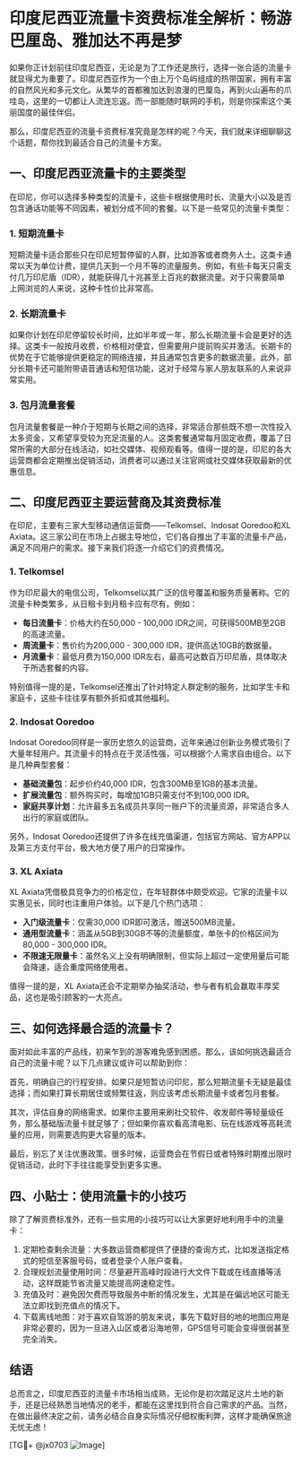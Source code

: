 # 印度尼西亚流量卡资费标准全解析：畅游巴厘岛、雅加达不再是梦

如果你正计划前往印度尼西亚，无论是为了工作还是旅行，选择一张合适的流量卡就显得尤为重要了。印度尼西亚作为一个由上万个岛屿组成的热带国家，拥有丰富的自然风光和多元文化。从繁华的首都雅加达到浪漫的巴厘岛，再到火山遍布的爪哇岛，这里的一切都让人流连忘返。而一部能随时联网的手机，则是你探索这个美丽国度的最佳伴侣。

那么，印度尼西亚的流量卡资费标准究竟是怎样的呢？今天，我们就来详细聊聊这个话题，帮你找到最适合自己的流量卡方案。

## 一、印度尼西亚流量卡的主要类型

在印尼，你可以选择多种类型的流量卡，这些卡根据使用时长、流量大小以及是否包含通话功能等不同因素，被划分成不同的套餐。以下是一些常见的流量卡类型：

### 1. 短期流量卡
短期流量卡适合那些只在印尼短暂停留的人群，比如游客或者商务人士。这类卡通常以天为单位计费，提供几天到一个月不等的流量服务。例如，有些卡每天只需支付几万印尼盾（IDR），就能获得几十兆甚至上百兆的数据流量。对于只需要简单上网浏览的人来说，这种卡性价比非常高。

### 2. 长期流量卡
如果你计划在印尼停留较长时间，比如半年或一年，那么长期流量卡会是更好的选择。这类卡一般按月收费，价格相对便宜，但需要用户提前购买并激活。长期卡的优势在于它能够提供更稳定的网络连接，并且通常包含更多的数据流量。此外，部分长期卡还可能附带语音通话和短信功能，这对于经常与家人朋友联系的人来说非常实用。

### 3. 包月流量套餐
包月流量套餐是一种介于短期与长期之间的选择，非常适合那些既不想一次性投入太多资金，又希望享受较为充足流量的人。这类套餐通常每月固定收费，覆盖了日常所需的大部分在线活动，如社交媒体、视频观看等。值得一提的是，印尼的各大运营商都会定期推出促销活动，消费者可以通过关注官网或社交媒体获取最新的优惠信息。

## 二、印度尼西亚主要运营商及其资费标准

在印尼，主要有三家大型移动通信运营商——Telkomsel、Indosat Ooredoo和XL Axiata。这三家公司在市场上占据主导地位，它们各自推出了丰富的流量卡产品，满足不同用户的需求。接下来我们将逐一介绍它们的资费情况。

### 1. Telkomsel
作为印尼最大的电信公司，Telkomsel以其广泛的信号覆盖和服务质量著称。它的流量卡种类繁多，从日租卡到月租卡应有尽有。例如：
- **每日流量卡**：价格大约在50,000 - 100,000 IDR之间，可获得500MB至2GB的高速流量。
- **周流量卡**：售价约为200,000 - 300,000 IDR，提供高达10GB的数据量。
- **月流量卡**：最低月费为150,000 IDR左右，最高可达数百万印尼盾，具体取决于所选套餐的内容。

特别值得一提的是，Telkomsel还推出了针对特定人群定制的服务，比如学生卡和家庭卡，这些卡往往享有额外折扣或其他福利。

### 2. Indosat Ooredoo
Indosat Ooredoo同样是一家历史悠久的运营商，近年来通过创新业务模式吸引了大量年轻用户。其流量卡的特点在于灵活性强，可以根据个人需求自由组合。以下是几种典型套餐：
- **基础流量包**：起步价约40,000 IDR，包含300MB至1GB的基本流量。
- **扩展流量包**：额外购买时，每增加1GB只需支付不到100,000 IDR。
- **家庭共享计划**：允许最多五名成员共享同一账户下的流量资源，非常适合多人出行的家庭或团队。

另外，Indosat Ooredoo还提供了许多在线充值渠道，包括官方网站、官方APP以及第三方支付平台，极大地方便了用户的日常操作。

### 3. XL Axiata
XL Axiata凭借极具竞争力的价格定位，在年轻群体中颇受欢迎。它家的流量卡以实惠见长，同时也注重用户体验。以下是几个热门选项：
- **入门级流量卡**：仅需30,000 IDR即可激活，赠送500MB流量。
- **通用型流量卡**：涵盖从5GB到30GB不等的流量额度，单张卡的价格区间为80,000 - 300,000 IDR。
- **不限速无限量卡**：虽然名义上没有明确限制，但实际上超过一定使用量后可能会降速，适合重度网络使用者。

值得一提的是，XL Axiata还会不定期举办抽奖活动，参与者有机会赢取丰厚奖品，这也是吸引顾客的一大亮点。

## 三、如何选择最合适的流量卡？

面对如此丰富的产品线，初来乍到的游客难免感到困惑。那么，该如何挑选最适合自己的流量卡呢？以下几点建议或许可以帮助到你：

首先，明确自己的行程安排。如果只是短暂访问印尼，那么短期流量卡无疑是最佳选择；而如果打算长期居住或频繁往返，则应该考虑长期流量卡或者包月套餐。

其次，评估自身的网络需求。如果你主要用来刷社交软件、收发邮件等轻量级任务，那么基础版流量卡就足够了；但如果你喜欢看高清电影、玩在线游戏等高耗流量的应用，则需要选购更大容量的版本。

最后，别忘了关注优惠政策。很多时候，运营商会在节假日或者特殊时期推出限时促销活动，此时下手往往能享受到更多实惠。

## 四、小贴士：使用流量卡的小技巧

除了了解资费标准外，还有一些实用的小技巧可以让大家更好地利用手中的流量卡：

1. 定期检查剩余流量：大多数运营商都提供了便捷的查询方式，比如发送指定格式的短信至客服号码，或者登录个人账户查看。
2. 合理规划流量使用时间：尽量避开高峰时段进行大文件下载或在线直播等活动，这样既能节省流量又能提高网速稳定性。
3. 充值及时：避免因欠费而导致服务中断的情况发生，尤其是在偏远地区可能无法立即找到充值点的情况下。
4. 下载离线地图：对于喜欢自驾游的朋友来说，事先下载好目的地的地图应用是非常必要的，因为一旦进入山区或者沿海地带，GPS信号可能会变得很弱甚至完全消失。

## 结语

总而言之，印度尼西亚的流量卡市场相当成熟，无论你是初次踏足这片土地的新手，还是已经熟悉当地情况的老手，都能在这里找到符合自己需求的产品。当然，在做出最终决定之前，请务必结合自身实际情况仔细权衡利弊，这样才能确保旅途无忧无虑！

[TG💪+ @jx0703 ![Image](https://github.com/user-attachments/assets/dbca1d08-cadb-493c-b0ec-ad6f7a83f270)]